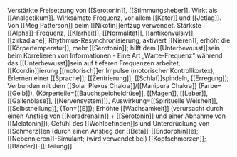 Verstärkte Freisetzung von [[Serotonin]], [[Stimmungsheber]]. Wirkt als [[Analgetikum]]. Wirksamste Frequenz, vor allem [[Kater]] und [[Jetlag]]. Von [[Meg Patterson]] beim [[Nikotin]]entzug verwendet. Stärkste [[Alpha]]-Frequenz, [[Klarheit]], [[Normalität]], [[antikonvulsiv]], [[zirkadiane]] Rhythmus-Resynchronisierung, aktiviert [[Nieren]], erhöht die [[Körpertemperatur]], mehr [[Serotonin]]; hilft dem [[Unterbewusst]]sein beim Korrelieren von Informationen - Eine Art „Warte-Frequenz“ während das [[Unterbewusst]]sein auf tieferen Frequenzen arbeitet; [[Koordin]]ierung [[motorisch]]er Impulse (motorischer Kontrollkortex); Erlernen einer [[Sprache]]; [[Zentrierung]], [[Schlaf]]spindeln, [[Erregung]]; Verbunden mit dem [[Solar Plexus Chakra]]/[[Manipura Chakra]] (Farbe=[[Gelb]]), (Körperteile=[[Bauchspeicheldrüse]], [[Magen]], [[Leber]], [[Gallenblase]], [[Nervensystem]]), Auswirkung=[[Spirituelle Weisheit]], [[Selbstheilung]], (Ton=[[E]]); Erhöhte [[Wachsamkeit]] (verursacht durch einen Anstieg von [[Noradrenalin]] + [[Serotonin]] und einer Abnahme von [[Melatonin]]), Gefühl des [[Wohlbefinden]]s und Unterdrückung von [[Schmerz]]en (durch einen Anstieg der [[Beta]]-[[Endorphin]]e); [[Nebennieren]]-Simulant; (wird verwendet bei) [[Kopfschmerzen]]; [[Bänder]]-[[Heilung]].
